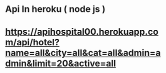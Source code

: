# Api In heroku ( node js )
# https://apihospital00.herokuapp.com/api/hotel?name=all&city=all&cat=all&admin=admin&limit=20&active=all

